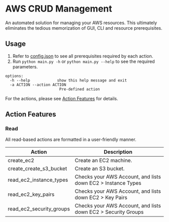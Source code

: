 # AWS CRUD Management

An automated solution for managing your AWS resources. This ultimately eliminates the tedious memorization of GUI, CLI and resource prerequisites.

## Usage

1. Refer to [config.json](config.json) to see all prerequisites required by each action.
2. Run `python main.py -h` or `python main.py --help` to see the required parameters.

```commandline
options:
  -h --help            show this help message and exit
  -a ACTION --action ACTION
                        Pre-defined action
```

For the actions, please see [Action Features](#action-features) for details.

## Action Features

### Read

All read-based actions are formatted in a user-friendly manner.

| Action                   | Description                                                   |
|--------------------------|---------------------------------------------------------------|
| create_ec2               | Create an EC2 machine.                                        |
| create_create_s3_bucket  | Create an S3 bucket.                                          |
| read_ec2_instance_types  | Checks your AWS Account, and lists down EC2 > Instance Types  |
| read_ec2_key_pairs       | Checks your AWS Account, and lists down EC2 > Key Pairs       |
| read_ec2_security_groups | Checks your AWS Account, and lists down EC2 > Security Groups |